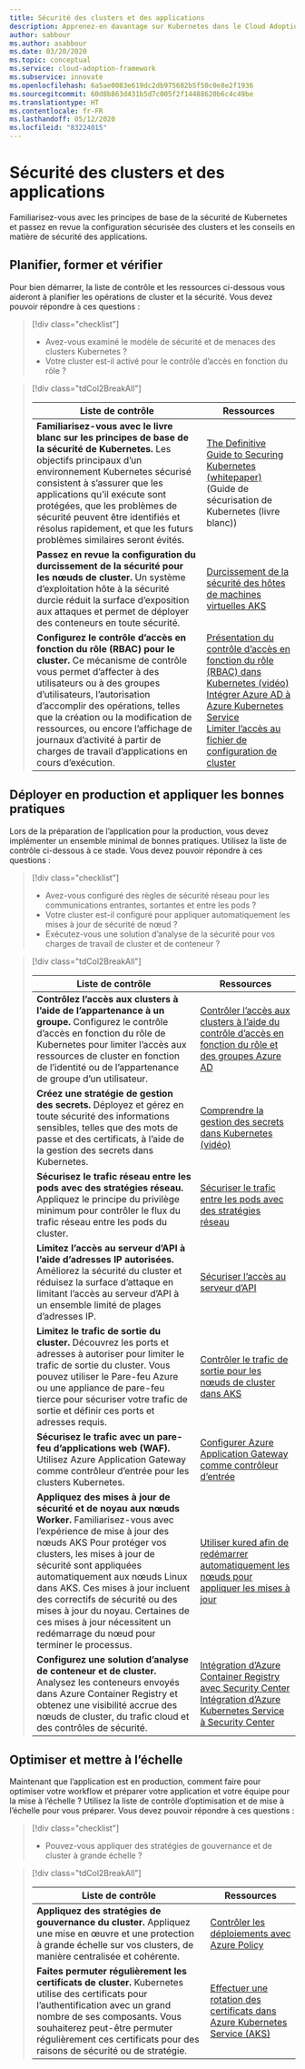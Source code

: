 ```yaml
---
title: Sécurité des clusters et des applications
description: Apprenez-en davantage sur Kubernetes dans le Cloud Adoption Framework pour la sécurité des clusters et des applications.
author: sabbour
ms.author: asabbour
ms.date: 03/20/2020
ms.topic: conceptual
ms.service: cloud-adoption-framework
ms.subservice: innovate
ms.openlocfilehash: 6a5ae0083e619dc2db975682b5f50c0e8e2f1936
ms.sourcegitcommit: 60d8b863d431b5d7c005f2f14488620b6c4c49be
ms.translationtype: HT
ms.contentlocale: fr-FR
ms.lasthandoff: 05/12/2020
ms.locfileid: "83224015"
---
```

<!-- cSpell:ignore asabbour sabbour kured -->

# <a name="cluster-and-application-security"></a>Sécurité des clusters et des applications

Familiarisez-vous avec les principes de base de la sécurité de Kubernetes et passez en revue la configuration sécurisée des clusters et les conseils en matière de sécurité des applications.

## <a name="plan-train-and-proof"></a>Planifier, former et vérifier

Pour bien démarrer, la liste de contrôle et les ressources ci-dessous vous aideront à planifier les opérations de cluster et la sécurité. Vous devez pouvoir répondre à ces questions :

> [!div class="checklist"]
>
> - Avez-vous examiné le modèle de sécurité et de menaces des clusters Kubernetes ?
> - Votre cluster est-il activé pour le contrôle d’accès en fonction du rôle ?

<!-- markdownlint-disable MD033 -->

> [!div class="tdCol2BreakAll"]
>
> | Liste de contrôle  | Ressources |
> |------------------------------------------------------------------|-----------------------------------------------------------------|
> | **Familiarisez-vous avec le livre blanc sur les principes de base de la sécurité de Kubernetes.** Les objectifs principaux d’un environnement Kubernetes sécurisé consistent à s’assurer que les applications qu’il exécute sont protégées, que les problèmes de sécurité peuvent être identifiés et résolus rapidement, et que les futurs problèmes similaires seront évités. | [The Definitive Guide to Securing Kubernetes (whitepaper)](https://clouddamcdnprodep.azureedge.net/gdc/gdc8LXmoZ/original) (Guide de sécurisation de Kubernetes (livre blanc))     |
> | **Passez en revue la configuration du durcissement de la sécurité pour les nœuds de cluster.** Un système d’exploitation hôte à la sécurité durcie réduit la surface d’exposition aux attaques et permet de déployer des conteneurs en toute sécurité. | [Durcissement de la sécurité des hôtes de machines virtuelles AKS](https://docs.microsoft.com/azure/aks/security-hardened-vm-host-image)     |
> | **Configurez le contrôle d’accès en fonction du rôle (RBAC) pour le cluster.** Ce mécanisme de contrôle vous permet d’affecter à des utilisateurs ou à des groupes d’utilisateurs, l’autorisation d’accomplir des opérations, telles que la création ou la modification de ressources, ou encore l’affichage de journaux d’activité à partir de charges de travail d’applications en cours d’exécution. | [Présentation du contrôle d’accès en fonction du rôle (RBAC) dans Kubernetes (vidéo)](https://www.youtube.com/watch?v=G3R24JSlGjY&list=PLLasX02E8BPCrIhFrc_ZiINhbRkYMKdPT&index=12) <br/> [Intégrer Azure AD à Azure Kubernetes Service](https://docs.microsoft.com/azure/aks/azure-ad-integration) <br/> [Limiter l’accès au fichier de configuration de cluster](https://docs.microsoft.com/azure/aks/control-kubeconfig-access)   |

## <a name="deploy-to-production-and-apply-best-practices"></a>Déployer en production et appliquer les bonnes pratiques

Lors de la préparation de l’application pour la production, vous devez implémenter un ensemble minimal de bonnes pratiques. Utilisez la liste de contrôle ci-dessous à ce stade. Vous devez pouvoir répondre à ces questions :

> [!div class="checklist"]
>
> - Avez-vous configuré des règles de sécurité réseau pour les communications entrantes, sortantes et entre les pods ?
> - Votre cluster est-il configuré pour appliquer automatiquement les mises à jour de sécurité de nœud ?
> - Exécutez-vous une solution d’analyse de la sécurité pour vos charges de travail de cluster et de conteneur ?

<!-- markdownlint-disable MD033 -->

> [!div class="tdCol2BreakAll"]
>
> | Liste de contrôle  | Ressources |
> |------------------------------------------------------------------|-----------------------------------------------------------------|
> | **Contrôlez l’accès aux clusters à l’aide de l’appartenance à un groupe.** Configurez le contrôle d’accès en fonction du rôle de Kubernetes pour limiter l’accès aux ressources de cluster en fonction de l’identité ou de l’appartenance de groupe d’un utilisateur. | [Contrôler l’accès aux clusters à l’aide du contrôle d’accès en fonction du rôle et des groupes Azure AD](https://docs.microsoft.com/azure/aks/azure-ad-rbac)    |
> | **Créez une stratégie de gestion des secrets.** Déployez et gérez en toute sécurité des informations sensibles, telles que des mots de passe et des certificats, à l’aide de la gestion des secrets dans Kubernetes. | [Comprendre la gestion des secrets dans Kubernetes (vidéo)](https://www.youtube.com/watch?v=KmhM33j5WYk&list=PLLasX02E8BPCrIhFrc_ZiINhbRkYMKdPT&index=10) |
> | **Sécurisez le trafic réseau entre les pods avec des stratégies réseau.** Appliquez le principe du privilège minimum pour contrôler le flux du trafic réseau entre les pods du cluster. | [Sécuriser le trafic entre les pods avec des stratégies réseau](https://docs.microsoft.com/azure/aks/use-network-policies) |
> | **Limitez l’accès au serveur d’API à l’aide d’adresses IP autorisées.** Améliorez la sécurité du cluster et réduisez la surface d’attaque en limitant l’accès au serveur d’API à un ensemble limité de plages d’adresses IP. | [Sécuriser l’accès au serveur d’API](https://docs.microsoft.com/azure/aks/api-server-authorized-ip-ranges) |
> | **Limitez le trafic de sortie du cluster.** Découvrez les ports et adresses à autoriser pour limiter le trafic de sortie du cluster. Vous pouvez utiliser le Pare-feu Azure ou une appliance de pare-feu tierce pour sécuriser votre trafic de sortie et définir ces ports et adresses requis. | [Contrôler le trafic de sortie pour les nœuds de cluster dans AKS](https://docs.microsoft.com/azure/aks/limit-egress-traffic) |
> | **Sécurisez le trafic avec un pare-feu d’applications web (WAF).** Utilisez Azure Application Gateway comme contrôleur d’entrée pour les clusters Kubernetes.  | [Configurer Azure Application Gateway comme contrôleur d’entrée](https://docs.microsoft.com/azure/application-gateway/ingress-controller-overview)    |
> | **Appliquez des mises à jour de sécurité et de noyau aux nœuds Worker.** Familiarisez-vous avec l’expérience de mise à jour des nœuds AKS Pour protéger vos clusters, les mises à jour de sécurité sont appliquées automatiquement aux nœuds Linux dans AKS. Ces mises à jour incluent des correctifs de sécurité ou des mises à jour du noyau. Certaines de ces mises à jour nécessitent un redémarrage du nœud pour terminer le processus. | [Utiliser kured afin de redémarrer automatiquement les nœuds pour appliquer les mises à jour](https://docs.microsoft.com/azure/aks/node-updates-kured) |
> | **Configurez une solution d’analyse de conteneur et de cluster.** Analysez les conteneurs envoyés dans Azure Container Registry et obtenez une visibilité accrue des nœuds de cluster, du trafic cloud et des contrôles de sécurité. | [Intégration d’Azure Container Registry avec Security Center](https://docs.microsoft.com/azure/security-center/azure-container-registry-integration) <br/> [Intégration d’Azure Kubernetes Service à Security Center](https://docs.microsoft.com/azure/security-center/azure-kubernetes-service-integration)  |

## <a name="optimize-and-scale"></a>Optimiser et mettre à l’échelle

Maintenant que l’application est en production, comment faire pour optimiser votre workflow et préparer votre application et votre équipe pour la mise à l’échelle ? Utilisez la liste de contrôle d’optimisation et de mise à l’échelle pour vous préparer. Vous devez pouvoir répondre à ces questions :

> [!div class="checklist"]
>
> - Pouvez-vous appliquer des stratégies de gouvernance et de cluster à grande échelle ?

<!-- markdownlint-disable MD033 -->

> [!div class="tdCol2BreakAll"]
>
> | Liste de contrôle  | Ressources |
> |------------------------------------------------------------------|-----------------------------------------------------------------|
> | **Appliquez des stratégies de gouvernance du cluster.** Appliquez une mise en œuvre et une protection à grande échelle sur vos clusters, de manière centralisée et cohérente. | [Contrôler les déploiements avec Azure Policy](https://docs.microsoft.com/azure/governance/policy/concepts/rego-for-aks)    |
> | **Faites permuter régulièrement les certificats de cluster.** Kubernetes utilise des certificats pour l’authentification avec un grand nombre de ses composants. Vous souhaiterez peut-être permuter régulièrement ces certificats pour des raisons de sécurité ou de stratégie. | [Effectuer une rotation des certificats dans Azure Kubernetes Service (AKS)](https://docs.microsoft.com/azure/aks/certificate-rotation)    |
